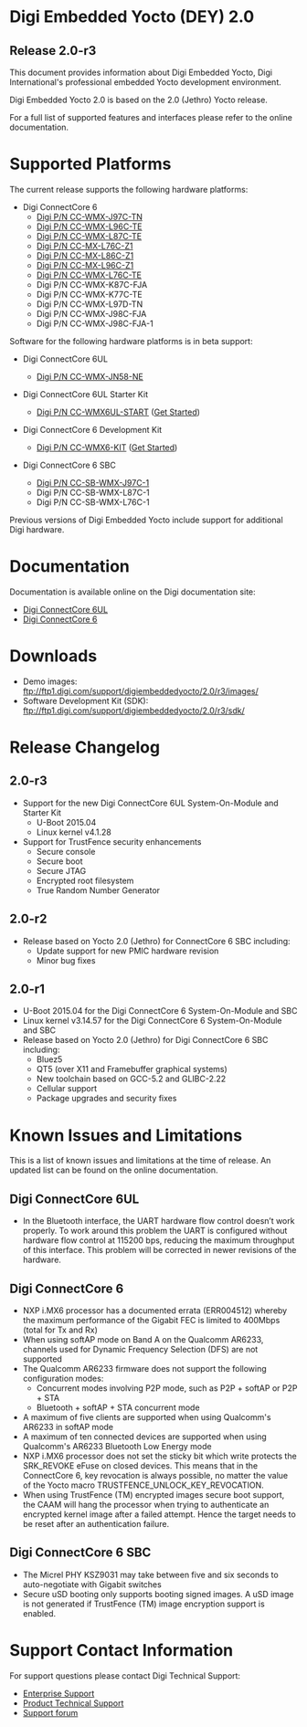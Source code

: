 # Digi Embedded Yocto (DEY) 2.0
## Release 2.0-r3

This document provides information about Digi Embedded Yocto,
Digi International's professional embedded Yocto development environment.

Digi Embedded Yocto 2.0 is based on the 2.0 (Jethro) Yocto release.

For a full list of supported features and interfaces please refer to the
online documentation.

# Supported Platforms

The current release supports the following hardware platforms:

* Digi ConnectCore 6
  * [Digi P/N CC-WMX-J97C-TN](http://www.digi.com/products/models/cc-wmx-j97c-tn)
  * [Digi P/N CC-WMX-L96C-TE](http://www.digi.com/products/models/cc-wmx-l96c-te)
  * [Digi P/N CC-WMX-L87C-TE](http://www.digi.com/products/models/cc-wmx-l87c-te)
  * [Digi P/N CC-MX-L76C-Z1](http://www.digi.com/products/models/cc-mx-l76c-z1)
  * [Digi P/N CC-MX-L86C-Z1](http://www.digi.com/products/models/cc-mx-l86c-z1)
  * [Digi P/N CC-MX-L96C-Z1](http://www.digi.com/products/models/cc-mx-l96c-z1)
  * [Digi P/N CC-WMX-L76C-TE](http://www.digi.com/products/models/cc-wmx-l76c-te)
  * Digi P/N CC-WMX-K87C-FJA
  * Digi P/N CC-WMX-K77C-TE
  * Digi P/N CC-WMX-L97D-TN
  * Digi P/N CC-WMX-J98C-FJA
  * Digi P/N CC-WMX-J98C-FJA-1

Software for the following hardware platforms is in beta support:

* Digi ConnectCore 6UL
  * [Digi P/N CC-WMX-JN58-NE](http://www.digi.com/products/models/cc-wmx-jn58-ne)
* Digi ConnectCore 6UL Starter Kit
  * [Digi P/N CC-WMX6UL-START](http://www.digi.com/products/models/cc-wmx6ul-start) ([Get Started](https://www.digi.com/resources/documentation/digidocs/90001514/default.htm#concept/yocto/c_get_started_with_yocto.htm))

* Digi ConnectCore 6 Development Kit
  * [Digi P/N CC-WMX6-KIT](http://www.digi.com/products/models/cc-wmx6-kit) ([Get Started](http://www.digi.com/resources/documentation/digidocs/90001945-13/default.htm#concept/yocto/c_get_started_with_yocto.htm%3FTocPath%3DDigi%2520Embedded%2520Yocto%7CGet%2520started%7C_____0))

* Digi ConnectCore 6 SBC
  * [Digi P/N CC-SB-WMX-J97C-1](http://www.digi.com/products/models/cc-sb-wmx-j97c-1)
  * Digi P/N CC-SB-WMX-L87C-1
  * Digi P/N CC-SB-WMX-L76C-1

Previous versions of Digi Embedded Yocto include support for additional Digi
hardware.

# Documentation

Documentation is available online on the Digi documentation site:

* [Digi ConnectCore 6UL](http://www.digi.com/resources/documentation/Digidocs/90001514/default.htm)
* [Digi ConnectCore 6](http://www.digi.com/resources/documentation/Digidocs/90001945-13/default.htm)

# Downloads

* Demo images: ftp://ftp1.digi.com/support/digiembeddedyocto/2.0/r3/images/
* Software Development Kit (SDK): ftp://ftp1.digi.com/support/digiembeddedyocto/2.0/r3/sdk/

# Release Changelog

## 2.0-r3

* Support for the new Digi ConnectCore 6UL System-On-Module and Starter Kit
  * U-Boot 2015.04
  * Linux kernel v4.1.28
* Support for TrustFence security enhancements
  * Secure console
  * Secure boot
  * Secure JTAG
  * Encrypted root filesystem
  * True Random Number Generator

## 2.0-r2

* Release based on Yocto 2.0 (Jethro) for ConnectCore 6 SBC including:
  * Update support for new PMIC hardware revision
  * Minor bug fixes

## 2.0-r1

* U-Boot 2015.04 for the Digi ConnectCore 6 System-On-Module and SBC
* Linux kernel v3.14.57 for the Digi ConnectCore 6 System-On-Module and SBC
* Release based on Yocto 2.0 (Jethro) for Digi ConnectCore 6 SBC including:
  * Bluez5
  * QT5 (over X11 and Framebuffer graphical systems)
  * New toolchain based on GCC-5.2 and GLIBC-2.22
  * Cellular support
  * Package upgrades and security fixes

# Known Issues and Limitations

This is a list of known issues and limitations at the time of release. An
updated list can be found on the online documentation.

## Digi ConnectCore 6UL

* In the Bluetooth interface, the UART hardware flow control doesn’t work
properly. To work around this problem the UART is configured without hardware
flow control at 115200 bps, reducing the maximum throughput of this interface.
This problem will be corrected in newer revisions of the hardware.

## Digi ConnectCore 6

* NXP i.MX6 processor has a documented errata (ERR004512) whereby the maximum
performance of the Gigabit FEC is limited to 400Mbps (total for Tx and Rx)
* When using softAP mode on Band A on the Qualcomm AR6233, channels used for
Dynamic Frequency Selection (DFS) are not supported
* The Qualcomm AR6233 firmware does not support the following configuration
modes:
  * Concurrent modes involving P2P mode, such as P2P + softAP or P2P + STA
  * Bluetooth + softAP + STA concurrent mode
* A maximum of five clients are supported when using Qualcomm's AR6233 in
softAP mode
* A maximum of ten connected devices are supported when using Qualcomm's AR6233
Bluetooth Low Energy mode
* NXP i.MX6 processor does not set the sticky bit which write protects the
SRK_REVOKE eFuse on closed devices. This means that in the ConnectCore 6,
key revocation is always possible, no matter the value of the Yocto macro
TRUSTFENCE_UNLOCK_KEY_REVOCATION.
* When using TrustFence (TM)  encrypted images secure boot support, the CAAM
will hang the processor when trying to authenticate an encrypted kernel image
after a failed attempt. Hence the target needs to be reset after an
authentication failure.

## Digi ConnectCore 6 SBC

* The Micrel PHY KSZ9031 may take between five and six seconds to
auto-negotiate with Gigabit switches
* Secure uSD booting only supports booting signed images. A uSD image is not
generated if TrustFence (TM) image encryption support is enabled.

# Support Contact Information

For support questions please contact Digi Technical Support:

* [Enterprise Support](https://mydigi.secure.force.com/customers/)
* [Product Technical Support](http://www.digi.com/support/product-support)
* [Support forum](http://www.digi.com/support/forum/)
